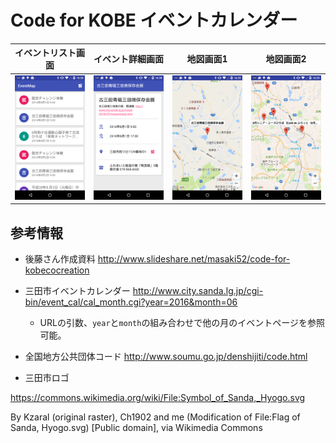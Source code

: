 # Code for KOBE イベントカレンダー #

| イベントリスト画面 | イベント詳細画面 | 地図画面1 | 地図画面2 | 
|---|---|---|---|
| ![イベントリスト画面](images/ss_android_list.png) | ![イベント詳細画面](images/ss_android_detail.png) | ![地図画面1](images/ss_android_map_1.png) | ![地図画面2](images/ss_android_map_2.png) |


## 参考情報 ##

* 後藤さん作成資料
http://www.slideshare.net/masaki52/code-for-kobecocreation

* 三田市イベントカレンダー
http://www.city.sanda.lg.jp/cgi-bin/event_cal/cal_month.cgi?year=2016&month=06
  * URLの引数、`year`と`month`の組み合わせで他の月のイベントページを参照可能。

* 全国地方公共団体コード
http://www.soumu.go.jp/denshijiti/code.html

* 三田市ロゴ

https://commons.wikimedia.org/wiki/File:Symbol_of_Sanda,_Hyogo.svg

  By Kzaral (original raster), Ch1902 and me (Modification of File:Flag of Sanda, Hyogo.svg) [Public domain], via Wikimedia Commons
